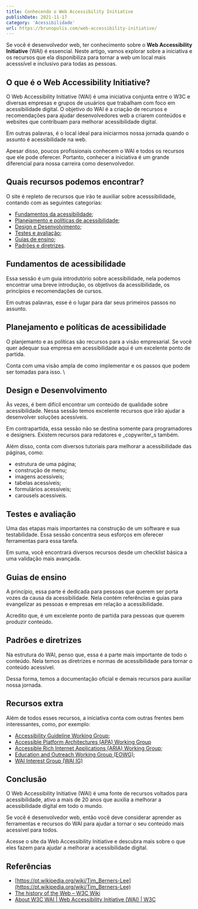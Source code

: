 ```yaml
---
title: Conhecendo o Web Accessibility Initiative
publishDate: 2021-11-17
category: 'Acessibilidade'
url: https://brunopulis.com/web-accessibility-initiative/
---
```


Se você é desenvolvedor web, ter conhecimento sobre o **Web Accessibility Initiative** (WAI) é essencial. Neste artigo, vamos explorar sobre a iniciativa e os recursos que ela disponibiliza para tornar a web um local mais acesssível e inclusivo para todas as pessoas.

## O que é o Web Accessibility Initiative?

O Web Accessibility Initiative (WAI) é uma iniciativa conjunta entre o W3C e diversas empresas e grupos de usuários que trabalham com foco em acessibilidade digital. O objetivo do WAI é a criação de recursos e recomendações para ajudar desenvolvedores web a criarem conteúdos e websites que contribuam para melhorar acessibilidade digital.

Em outras palavras, é o local ideal para iniciarmos nossa jornada quando o assunto é acessibilidade na web.

Apesar disso, poucos profissionais conhecem o WAI e todos os recursos que ele pode oferecer. Portanto, conhecer a iniciativa é um grande diferencial para nossa carreira como desenvolvedor.

## Quais recursos podemos encontrar?

O site é repleto de recursos que irão te auxiliar sobre acesssibilidade, contando com as seguintes categorias:

- [Fundamentos da acessibilidade](https://www.w3.org/WAI/fundamentals/);
- [Planejamento e políticas de acessibilidade](https://www.w3.org/WAI/planning/);
- [Design e Desenvolvimento](https://www.w3.org/WAI/design-develop/);
- [Testes e avaliação](https://www.w3.org/WAI/test-evaluate/);
- [Guias de ensino](https://www.w3.org/WAI/teach-advocate/);
- [Padrões e diretrizes](https://www.w3.org/WAI/standards-guidelines/).

## Fundamentos de acessibilidade

Essa sessão é um guia introdutório sobre acessibilidade, nela podemos encontrar uma breve introdução, os objetivos da acessibilidade, os princípios e recomendações de cursos.

Em outras palavras, esse é o lugar para dar seus primeiros passos no assunto.

## Planejamento e políticas de acessibilidade

O planjemanto e as políticas são recursos para a visão empresarial. Se você quer adequar sua empresa em acessibilidade aqui é um excelente ponto de partida.

Conta com uma visão ampla de como implementar e os passos que podem ser tomadas para isso. \\

## Design e Desenvolvimento

Às vezes, é bem difícil encontrar um conteúdo de qualidade sobre acessibilidade. Nessa sessão temos excelente recursos que irão ajudar a desenvolver soluções acessíveis.

Em contrapartida, essa sessão não se destina somente para programadores e designers. Existem recursos para redatores e \_copywriter_s também.

Além disso, conta com diversos tutoriais para melhorar a acessibilidade das páginas, como:

- estrutura de uma página;
- construção de menu;
- imagens acessíveis;
- tabelas acessíveis;
- formulários acessíveis;
- carousels acessíveis.

## Testes e avaliação

Uma das etapas mais importantes na construção de um software e sua testabilidade. Essa sessão concentra seus esforços em oferecer ferramentas para essa tarefa.

Em suma, você encontrará diversos recursos desde um checklist básica a uma validação mais avançada.

## Guias de ensino

A princípio, essa parte é dedicada para pessoas que querem ser porta vozes da causa da acessibilidade. Nela contém referências e guias para evangelizar as pessoas e empresas em relação a acessibilidade.

Acredito que, é um excelente ponto de partida para pessoas que querem produzir conteúdo.

## Padrões e diretrizes

Na estrutura do WAI, penso que, essa é a parte mais importante de todo o conteúdo. Nela temos as diretrizes e normas de acessibilidade para tornar o conteúdo acessível.

Dessa forma, temos a documentação oficial e demais recursos para auxiliar nossa jornada.

## Recursos extra

Além de todos esses recursos, a iniciativa conta com outras frentes bem interessantes, como, por exemplo:

- [Accessibility Guideline Working Group](https://www.w3.org/WAI/GL/);
- [Accessible Platform Architectures (APA) Working Group](https://www.w3.org/WAI/APA/)
- [Accessible Rich Internet Applications (ARIA) Working Group](https://www.w3.org/WAI/ARIA/);
- [Education and Outreach Working Group (EOWG)](https://www.w3.org/WAI/about/groups/eowg/);
- [WAI Interest Group (WAI IG)](https://www.w3.org/WAI/about/groups/waiig/)

## Conclusão

O Web Accessibility Initiative (WAI) é uma fonte de recursos voltados para acessibilidade, ativo a mais de 20 anos que auxilia a melhorar a acessibilidade digital em todo o mundo.

Se você é desenvolvedor web, então você deve considerar aprender as ferramentas e recursos do WAI para ajudar a tornar o seu conteúdo mais acessível para todos.

Acesse o site da Web Accessibility Initiative e descubra mais sobre o que eles fazem para ajudar a melhorar a acessibilidade digital.

## Referências

- [https://pt.wikipedia.org/wiki/Tim_Berners-Lee](https://pt.wikipedia.org/wiki/Tim_Berners-Lee)
- [The history of the Web – W3C Wiki](https://www.w3.org/wiki/The_history_of_the_Web#The_creation_of_World_Wide_Web)
- [About W3C WAI | Web Accessibility Initiative (WAI) | W3C](https://www.w3.org/WAI/about/)

